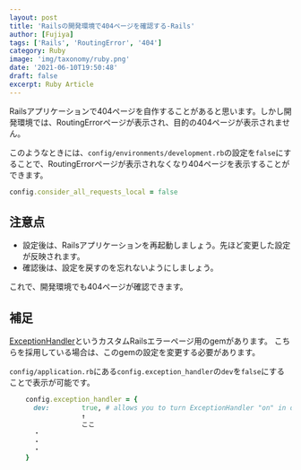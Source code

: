 ```yaml
---
layout: post
title: 'Railsの開発環境で404ページを確認する-Rails'
author: [Fujiya]
tags: ['Rails', 'RoutingError', '404']
category: Ruby
image: 'img/taxonomy/ruby.png'
date: '2021-06-10T19:50:48'
draft: false
excerpt: Ruby Article
---
```




Railsアプリケーションで404ページを自作することがあると思います。しかし開発環境では、RoutingErrorページが表示され、目的の404ページが表示されません。

このようなときには、`config/environments/development.rb`の設定を`false`にすることで、RoutingErrorページが表示されなくなり404ページを表示することができます。

```ruby:title=config/environments/development.rb
config.consider_all_requests_local = false
```

## 注意点

- 設定後は、Railsアプリケーションを再起動しましょう。先ほど変更した設定が反映されます。
- 確認後は、設定を戻すのを忘れないようにしましょう。

これで、開発環境でも404ページが確認できます。

<div class="ads"></div>

## 補足

[ExceptionHandler](https://github.com/richpeck/exception_handler)というカスタムRailsエラーページ用のgemがあります。
こちらを採用している場合は、このgemの設定を変更する必要があります。

`config/application.rb`にある`config.exception_handler`の`dev`を`false`にすることで表示が可能です。

```ruby:title=config/application.rb
    config.exception_handler = {
      dev:        true, # allows you to turn ExceptionHandler "on" in development
                  ↑
                  ここ
      ・
      ・
      ・
    }
```
